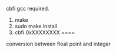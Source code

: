 cbfi
gcc required.
1. make
2. sudo make install
3. cbfi 0xXXXXXXXX
====

conversion between float point and integer 
